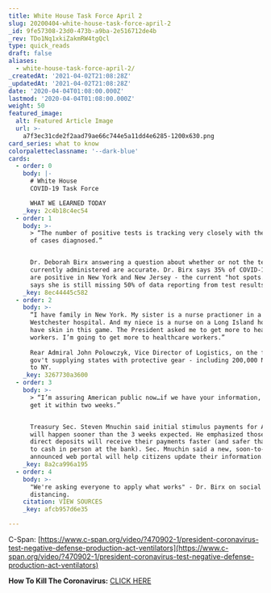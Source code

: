 ```yaml
---
title: White House Task Force April 2
slug: 20200404-white-house-task-force-april-2
_id: 9fe57308-23d0-473b-a9ba-2e516712de4b
_rev: TDo1Nq1xkiZakmRW4tgQcl
type: quick_reads
draft: false
aliases:
  - white-house-task-force-april-2/
_createdAt: '2021-04-02T21:08:28Z'
_updatedAt: '2021-04-02T21:08:28Z'
date: '2020-04-04T01:08:00.000Z'
lastmod: '2020-04-04T01:08:00.000Z'
weight: 50
featured_image:
  alt: Featured Article Image
  url: >-
    a7f3ec31cde2f2aad79ae66c744e5a11dd4e6285-1200x630.png
card_series: what to know
colorpaletteclassname: '--dark-blue'
cards:
  - order: 0
    body: |-
      # White House  
      COVID-19 Task Force

      WHAT WE LEARNED TODAY
    _key: 2c4b18c4ec54
  - order: 1
    body: >-
      > “The number of positive tests is tracking very closely with the numbers
      of cases diagnosed.”


      Dr. Deborah Birx answering a question about whether or not the tests
      currently administered are accurate. Dr. Birx says 35% of COVID-19 tests
      are positive in New York and New Jersey - the current "hot spots." She
      says she is still missing 50% of data reporting from test results.
    _key: 8ec44445c582
  - order: 2
    body: >-
      “I have family in New York. My sister is a nurse practioner in a
      Westchester hospital. And my niece is a nurse on a Long Island hospital…I
      have skin in this game. The President asked me to get more to healthcare
      workers. I’m going to get more to healthcare workers.”  
        
      Rear Admiral John Polowczyk, Vice Director of Logistics, on the federal
      gov't supplying states with protective gear - including 200,000 N95 masks
      to NY.
    _key: 3267730a3600
  - order: 3
    body: >-
      > “I’m assuring American public now…if we have your information, you’ll
      get it within two weeks.”


      Treasury Sec. Steven Mnuchin said initial stimulus payments for Americans
      will happen sooner than the 3 weeks expected. He emphasized those with
      direct deposits will receive their payments faster (and safer than having
      to cash in person at the bank). Sec. Mnuchin said a new, soon-to-be
      announced web portal will help citizens update their information.
    _key: 8a2ca996a195
  - order: 4
    body: >-
      "We're asking everyone to apply what works" - Dr. Birx on social
      distancing.
    citation: VIEW SOURCES
    _key: afcb957d6e35

---
```

C-Span: [https://www.c-span.org/video/?470902-1/president-coronavirus-test-negative-defense-production-act-ventilators](https://www.c-span.org/video/?470902-1/president-coronavirus-test-negative-defense-production-act-ventilators)

**How To Kill The Coronavirus:** [CLICK HERE](https://smarthernews.com/article/how-to-kill-the-new-coronavirus/)